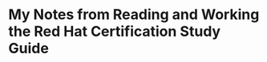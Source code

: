 My Notes from Reading and Working the Red Hat Certification Study Guide
============================
